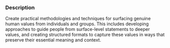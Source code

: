 ### Description

Create practical methodologies and techniques for surfacing genuine human values from individuals and groups. This includes developing approaches to guide people from surface-level statements to deeper values, and creating structured formats to capture these values in ways that preserve their essential meaning and context.
